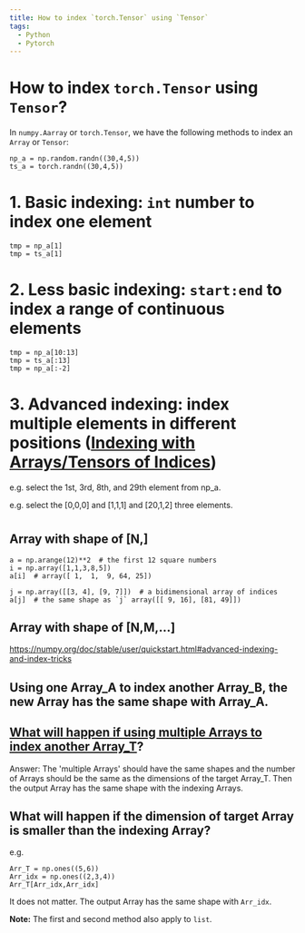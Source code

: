 ```yaml
---
title: How to index `torch.Tensor` using `Tensor`
tags:
  - Python
  - Pytorch
---
```




# How to index `torch.Tensor` using `Tensor`?
In `numpy.Aarray` or `torch.Tensor`, we have the following methods to index an `Array` or `Tensor`:

```
np_a = np.random.randn((30,4,5))
ts_a = torch.randn((30,4,5))
```

# 1. Basic indexing: `int` number to index one element 
```
tmp = np_a[1]
tmp = ts_a[1]
```
# 2. Less basic indexing: `start:end` to index a range of continuous elements
```
tmp = np_a[10:13]
tmp = ts_a[:13]
tmp = np_a[:-2]
```
# 3. Advanced indexing: index multiple elements in different positions ([Indexing with Arrays/Tensors of Indices](https://numpy.org/doc/stable/user/quickstart.html#advanced-indexing-and-index-tricks))
e.g. select the 1st, 3rd, 8th, and 29th element from np_a.

e.g. select the [0,0,0] and [1,1,1] and [20,1,2] three elements. 
# 

## Array with shape of [N,]
```
a = np.arange(12)**2  # the first 12 square numbers
i = np.array([1,1,3,8,5])
a[i]  # array([ 1,  1,  9, 64, 25])

j = np.array([[3, 4], [9, 7]])  # a bidimensional array of indices
a[j]  # the same shape as `j` array([[ 9, 16], [81, 49]])
```

## Array with shape of [N,M,...]
https://numpy.org/doc/stable/user/quickstart.html#advanced-indexing-and-index-tricks

## Using one Array_A to index another Array_B, the new Array has the same shape with Array_A.

## [What will happen if using multiple Arrays to index another Array_T](https://numpy.org/doc/stable/user/quickstart.html#advanced-indexing-and-index-tricks:~:text=We%20can%20also%20give%20indexes%20for%20more%20than%20one%20dimension.%20The%20arrays%20of%20indices%20for%20each%20dimension%20must%20have%20the%20same%20shape.)?

Answer: The 'multiple Arrays' should have the same shapes and the number of Arrays should be the same as the dimensions of the target Array_T. Then the output Array has the same shape with the indexing Arrays.

## What will happen if the dimension of target Array is smaller than the indexing Array?

e.g. 
```
Arr_T = np.ones((5,6))
Arr_idx = np.ones((2,3,4))
Arr_T[Arr_idx,Arr_idx]
```
It does not matter. The output Array has the same shape with `Arr_idx`.

**Note:** The first and second method also apply to `list`.

